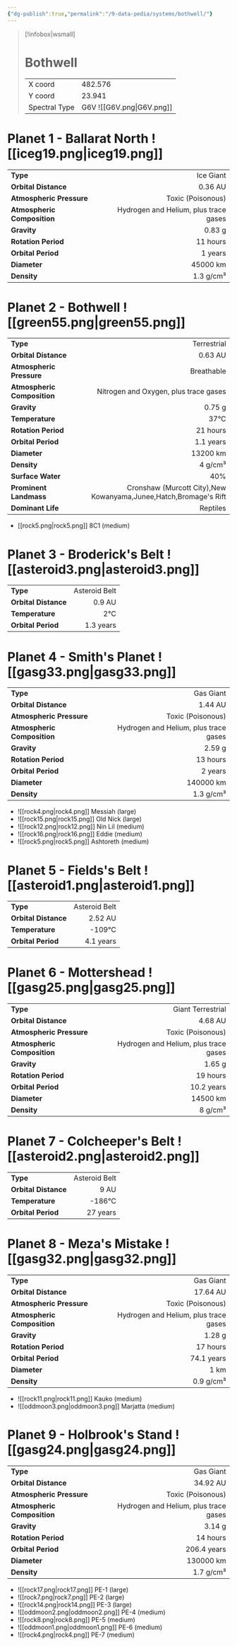 ```yaml
---
{"dg-publish":true,"permalink":"/9-data-pedia/systems/bothwell/"}
---
```


> [!infobox|wsmall]
> # Bothwell
> | | |
> | - | - |
> | X coord | 482.576 |
> | Y coord| 23.941 |
> | Spectral Type | G6V ![[G6V.png\|G6V.png]] |

# Planet 1 - Ballarat North ![[iceg19.png\|iceg19.png]]
|                             |                           |
| --------------------------- | -------------------------:|
| **Type**                    |             Ice Giant |
| **Orbital Distance**        |   0.36 AU |
| **Atmospheric Pressure**    |       Toxic (Poisonous) |
| **Atmospheric Composition** |      Hydrogen and Helium, plus trace gases |
| **Gravity**                 |        0.83 g |
| **Rotation Period**         |  11 hours |
| **Orbital Period** | 1 years |
| **Diameter**                |      45000 km | 
| **Density**                 |    1.3 g/cm³ |





# Planet 2 - Bothwell ![[green55.png\|green55.png]]
|                             |                           |
| --------------------------- | -------------------------:|
| **Type**                    |             Terrestrial |
| **Orbital Distance**        |   0.63 AU |
| **Atmospheric Pressure**    |       Breathable |
| **Atmospheric Composition** |      Nitrogen and Oxygen, plus trace gases |
| **Gravity**                 |        0.75 g |
| **Temperature**             |    37°C |
| **Rotation Period**         |  21 hours |
| **Orbital Period** | 1.1 years |
| **Diameter**                |      13200 km | 
| **Density**                 |    4 g/cm³ |
| **Surface Water**           |           40% | 
| **Prominent Landmass**      |         Cronshaw (Murcott City),New Kowanyama,Junee,Hatch,Bromage's Rift | 
| **Dominant Life**           |         Reptiles |



- [[rock5.png\|rock5.png]] 8C1 (medium)

# Planet 3 - Broderick's Belt ![[asteroid3.png\|asteroid3.png]]
|                             |                           |
| --------------------------- | -------------------------:|
| **Type**                    |             Asteroid Belt |
| **Orbital Distance**        |   0.9 AU |
| **Temperature**             |    2°C |
| **Orbital Period** | 1.3 years |





# Planet 4 - Smith's Planet ![[gasg33.png\|gasg33.png]]
|                             |                           |
| --------------------------- | -------------------------:|
| **Type**                    |             Gas Giant |
| **Orbital Distance**        |   1.44 AU |
| **Atmospheric Pressure**    |       Toxic (Poisonous) |
| **Atmospheric Composition** |      Hydrogen and Helium, plus trace gases |
| **Gravity**                 |        2.59 g |
| **Rotation Period**         |  13 hours |
| **Orbital Period** | 2 years |
| **Diameter**                |      140000 km | 
| **Density**                 |    1.3 g/cm³ |



- ![[rock4.png\|rock4.png]] Messiah (large)
- ![[rock15.png\|rock15.png]] Old Nick (large)
- ![[rock12.png\|rock12.png]] Nin Lil (medium)
- ![[rock16.png\|rock16.png]] Eddie (medium)
- ![[rock5.png\|rock5.png]] Ashtoreth (medium)


# Planet 5 - Fields's Belt ![[asteroid1.png\|asteroid1.png]]
|                             |                           |
| --------------------------- | -------------------------:|
| **Type**                    |             Asteroid Belt |
| **Orbital Distance**        |   2.52 AU |
| **Temperature**             |    -109°C |
| **Orbital Period** | 4.1 years |





# Planet 6 - Mottershead ![[gasg25.png\|gasg25.png]]
|                             |                           |
| --------------------------- | -------------------------:|
| **Type**                    |             Giant Terrestrial |
| **Orbital Distance**        |   4.68 AU |
| **Atmospheric Pressure**    |       Toxic (Poisonous) |
| **Atmospheric Composition** |      Hydrogen and Helium, plus trace gases |
| **Gravity**                 |        1.65 g |
| **Rotation Period**         |  19 hours |
| **Orbital Period** | 10.2 years |
| **Diameter**                |      14500 km | 
| **Density**                 |    8 g/cm³ |





# Planet 7 - Colcheeper's Belt ![[asteroid2.png\|asteroid2.png]]
|                             |                           |
| --------------------------- | -------------------------:|
| **Type**                    |             Asteroid Belt |
| **Orbital Distance**        |   9 AU |
| **Temperature**             |    -186°C |
| **Orbital Period** | 27 years |





# Planet 8 - Meza's Mistake ![[gasg32.png\|gasg32.png]]
|                             |                           |
| --------------------------- | -------------------------:|
| **Type**                    |             Gas Giant |
| **Orbital Distance**        |   17.64 AU |
| **Atmospheric Pressure**    |       Toxic (Poisonous) |
| **Atmospheric Composition** |      Hydrogen and Helium, plus trace gases |
| **Gravity**                 |        1.28 g |
| **Rotation Period**         |  17 hours |
| **Orbital Period** | 74.1 years |
| **Diameter**                |      1 km | 
| **Density**                 |    0.9 g/cm³ |



- ![[rock11.png\|rock11.png]] Kauko (medium)
- ![[oddmoon3.png\|oddmoon3.png]] Marjatta (medium)


# Planet 9 - Holbrook's Stand ![[gasg24.png\|gasg24.png]]
|                             |                           |
| --------------------------- | -------------------------:|
| **Type**                    |             Gas Giant |
| **Orbital Distance**        |   34.92 AU |
| **Atmospheric Pressure**    |       Toxic (Poisonous) |
| **Atmospheric Composition** |      Hydrogen and Helium, plus trace gases |
| **Gravity**                 |        3.14 g |
| **Rotation Period**         |  14 hours |
| **Orbital Period** | 206.4 years |
| **Diameter**                |      130000 km | 
| **Density**                 |    1.7 g/cm³ |



- ![[rock17.png\|rock17.png]] PE-1 (large)
- ![[rock7.png\|rock7.png]] PE-2 (large)
- ![[rock14.png\|rock14.png]] PE-3 (large)
- ![[oddmoon2.png\|oddmoon2.png]] PE-4 (medium)
- ![[rock8.png\|rock8.png]] PE-5 (medium)
- ![[oddmoon1.png\|oddmoon1.png]] PE-6 (medium)
- ![[rock4.png\|rock4.png]] PE-7 (medium)


